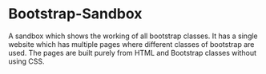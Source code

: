 # Bootstrap-Sandbox
A sandbox which shows the working of all bootstrap classes. It has a single website which has multiple pages where different classes of bootstrap are used. The pages are built purely from HTML and Bootstrap classes without using CSS.

